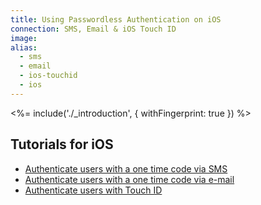 ```yaml
---
title: Using Passwordless Authentication on iOS
connection: SMS, Email & iOS Touch ID
image:
alias:
  - sms
  - email
  - ios-touchid
  - ios
---
```


<%= include('./_introduction', { withFingerprint: true }) %>

## Tutorials for iOS

 - [Authenticate users with a one time code via SMS](ios-sms)
 - [Authenticate users with a one time code via e-mail](ios-email)
 - [Authenticate users with Touch ID](ios-touchid)